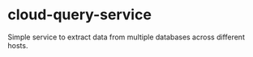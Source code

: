 # cloud-query-service
Simple service to extract data from multiple databases across different hosts.
